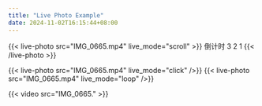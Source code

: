 ```yaml
---
title: "Live Photo Example"
date: 2024-11-02T16:15:44+08:00
---
```


<!--
{{< resources-list >}}
-->


{{< live-photo src="IMG_0665.mp4" live_mode="scroll" >}}
倒计时
3
2
1
{{< /live-photo >}}

{{< live-photo src="IMG_0665.mp4" live_mode="click" />}}
{{< live-photo src="IMG_0665.mp4" live_mode="loop" />}}

<!--
{{< video src="IMG_0665_timecode.mp4" controls="false" preload="auto" autoplay="true" loop="true" muted="true" >}}
-->

{{< video src="IMG_0665." >}}
